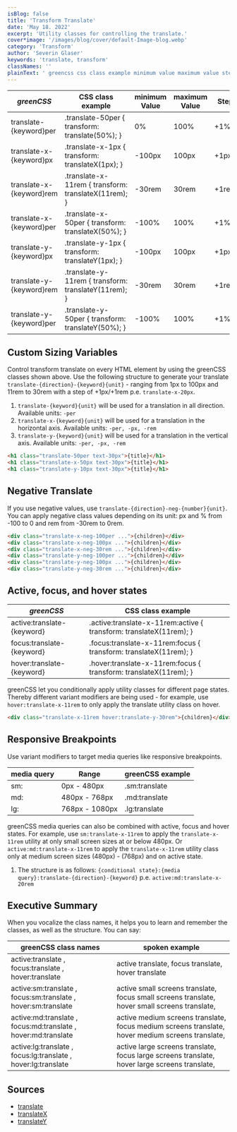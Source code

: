 ```yaml
---
isBlog: false
title: 'Transform Translate'
date: 'May 18. 2022'
excerpt: 'Utility classes for controlling the translate.'
cover*image: '/images/blog/cover/default-Image-blog.webp'
category: 'Transform'
author: 'Severin Glaser'
keywords: 'translate, transform'
classNames: ''
plainText: ' greencss css class example minimum value maximum value step translate keyword per translate-50per transform: translate 50% ; 0% 100% +1% translate-x keyword px translate-x-1px transform: translatex 1px ; -100px 100px +1px translate-x keyword rem translate-x-11rem transform: translatex 11rem ; -30rem 30rem +1rem translate-x keyword per translate-x-50per transform: translatex 50% ; -100% 100% +1% translate-y keyword px translate-y-1px transform: translatey 1px ; -100px 100px +1px translate-y keyword rem translate-y-11rem transform: translatey 11rem ; -30rem 30rem +1rem translate-y keyword per translate-y-50per transform: translatey 50% ; -100% 100% +1% custom sizing variables control transform translate on every html element by using the greencss classes shown above use the following structure to generate your translate `translate direction keyword unit ` ranging from 1px to 100px and 11rem to 30rem with a step of +1px +1rem p e `translate-x-20px` 1 `translate keyword unit ` will be used for a translation in all direction available units: `-per` 2 `translate-x keyword unit ` will be used for a translation in the horizontal axis available units: `-per -px -rem` 3 `translate-y keyword unit ` will be used for a translation in the vertical axis available units: `-per -px -rem`  negative translate if you use negative values use `translate direction -neg number unit ` you can apply negative class values depending on its unit: px and % from -100 to 0 and rem from -30rem to 0rem  active focus and hover states greencss css class example active:translate keyword active :translate-x-11rem:active transform: translatex 11rem ; focus:translate keyword focus :translate-x-11rem:focus transform: translatex 11rem ; hover:translate keyword hover :translate-x-11rem:focus transform: translatex 11rem ; greencss let you conditionally apply utility classes for different page states thereby different variant modifiers are being used for example use `hover:translate-x-11rem` to only apply the translate utility class on hover  responsive breakpoints use variant modifiers to target media queries like responsive breakpoints media query range greencss example sm: 0px 480px sm:translate md: 480px 768px md:translate lg: 768px 1080px lg:translate greencss media queries can also be combined with active focus and hover states for example use `sm:translate-x-11rem` to apply the `translate-x-11rem` utility at only small screen sizes at or below 480px or `active:md:translate-x-11rem` to apply the `translate-x-11rem` utility class only at medium screen sizes 480px 768px and on active state 1 the structure is as follows: ` conditional state : media query :translate direction keyword ` p e `active:md:translate-x-20rem` executive summary when you vocalize the class names it helps you to learn and remember the classes as well as the structure you can say: greencss class names spoken example active:translate focus:translate hover:translate active translate focus translate hover translate active:sm:translate focus:sm:translate hover:sm:translate active small screens translate focus small screens translate hover small screens translate active:md:translate focus:md:translate hover:md:translate active medium screens translate focus medium screens translate hover medium screens translate active:lg:translate focus:lg:translate hover:lg:translate active large screens translate focus large screens translate hover large screens translate sources translate https: developer mozilla org en-us docs web css transform-function translate translatex https: developer mozilla org en-us docs web css transform-function translatex translatey https: developer mozilla org en-us docs web css transform-function translatey '
---
```


| _greenCSS_               | CSS class example                                    | minimum Value | maximum Value | Step  |
| ------------------------ | ---------------------------------------------------- | ------------- | ------------- | ----- |
| translate-{keyword}per   | .translate-50per { transform: translate(50%); }      | 0%            | 100%          | +1%   |
| translate-x-{keyword}px  | .translate-x-1px { transform: translateX(1px); }     | -100px        | 100px         | +1px  |
| translate-x-{keyword}rem | .translate-x-11rem { transform: translateX(11rem); } | -30rem        | 30rem         | +1rem |
| translate-x-{keyword}per | .translate-x-50per { transform: translateX(50%); }   | -100%         | 100%          | +1%   |
| translate-y-{keyword}px  | .translate-y-1px { transform: translateY(1px); }     | -100px        | 100px         | +1px  |
| translate-y-{keyword}rem | .translate-y-11rem { transform: translateY(11rem); } | -30rem        | 30rem         | +1rem |
| translate-y-{keyword}per | .translate-y-50per { transform: translateY(50%); }   | -100%         | 100%          | +1%   |

## Custom Sizing Variables

Control transform translate on every HTML element by using the greenCSS classes shown above. Use the following structure to generate your translate `translate-{direction}-{keyword}{unit}` - ranging from 1px to 100px and 11rem to 30rem with a step of +1px/+1rem p.e. `translate-x-20px`.

1. `translate-{keyword}{unit}` will be used for a translation in all direction. Available units: `-per`
2. `translate-x-{keyword}{unit}` will be used for a translation in the horizontal axis. Available units: `-per, -px, -rem`
3. `translate-y-{keyword}{unit}` will be used for a translation in the vertical axis. Available units: `-per, -px, -rem`

```html
<h1 class="translate-50per text-30px">{title}</h1>
<h1 class="translate-x-50px text-30px">{title}</h1>
<h1 class="translate-y-10px text-30px">{title}</h1>
```

## Negative Translate

If you use negative values, use `translate-{direction}-neg-{number}{unit}`. You can apply negative class values depending on its unit: px and % from -100 to 0 and rem from -30rem to 0rem.

```html
<div class="translate-x-neg-100per ...">{children}</div>
<div class="translate-x-neg-100px ...">{children}</div>
<div class="translate-x-neg-30rem ...">{children}</div>
<div class="translate-y-neg-100per ...">{children}</div>
<div class="translate-y-neg-100px ...">{children}</div>
<div class="translate-y-neg-30rem ...">{children}</div>
```

## Active, focus, and hover states

| _greenCSS_                 | CSS class example                                                   |
| -------------------------- | ------------------------------------------------------------------- |
| active:translate-{keyword} | .active\:translate-x-11rem:active { transform: translateX(11rem); } |
| focus:translate-{keyword}  | .focus\:translate-x-11rem:focus { transform: translateX(11rem); }   |
| hover:translate-{keyword}  | .hover\:translate-x-11rem:focus { transform: translateX(11rem); }   |

greenCSS let you conditionally apply utility classes for different page states. Thereby different variant modifiers are being used - for example, use `hover:translate-x-11rem` to only apply the translate utility class on hover.

```html
<div class="translate-x-11rem hover:translate-y-30rem">{children}</div>
```

## Responsive Breakpoints

Use variant modifiers to target media queries like responsive breakpoints.

| media query | Range          | greenCSS example |
| ----------- | -------------- | ---------------- |
| sm:         | 0px - 480px    | .sm:translate    |
| md:         | 480px - 768px  | .md:translate    |
| lg:         | 768px - 1080px | .lg:translate    |

greenCSS media queries can also be combined with active, focus and hover states. For example, use `sm:translate-x-11rem` to apply the `translate-x-11rem` utility at only small screen sizes at or below 480px. Or `active:md:translate-x-11rem` to apply the `translate-x-11rem` utility class only at medium screen sizes (480px) - (768px) and on active state.

1. The structure is as follows: `{conditional state}:{media query}:translate-{direction}-{keyword}` p.e. `active:md:translate-x-20rem`

## Executive Summary

When you vocalize the class names, it helps you to learn and remember the classes, as well as the structure. You can say:

| greenCSS class names                                          | spoken example                                                                                   |
| ------------------------------------------------------------- | ------------------------------------------------------------------------------------------------ |
| active:translate , focus:translate , hover:translate          | active translate, focus translate, hover translate                                               |
| active:sm:translate , focus:sm:translate , hover:sm:translate | active small screens translate, focus small screens translate, hover small screens translate,    |
| active:md:translate , focus:md:translate , hover:md:translate | active medium screens translate, focus medium screens translate, hover medium screens translate, |
| active:lg:translate , focus:lg:translate , hover:lg:translate | active large screens translate, focus large screens translate, hover large screens translate,    |

## Sources

- [translate](https://developer.mozilla.org/en-US/docs/Web/CSS/transform-function/translate)
- [translateX](https://developer.mozilla.org/en-US/docs/Web/CSS/transform-function/translateX)
- [translateY](https://developer.mozilla.org/en-US/docs/Web/CSS/transform-function/translateY)
